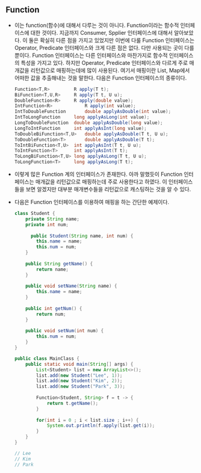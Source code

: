 ## Function

- 이는 function(함수)에 대해서 다루는 것이 아니다.
  Function이라는 함수적 인터페이스에 대한 것이다.
  지금까지 Consumer, Spplier 인터페이스에 대해서 알아보았다.
  이 둘은 확실히 다른 점을 가지고 있었지만
  이번에 다룰 Function 인터페이스는  Operator, Predicate 인터페이스와 크게 다른 점은 없다.
  다만 사용되는 곳이 다를 뿐이다.
  Function 인터페이스는 다른 인터페이스와 마찬가지로 함수적 인터페이스의 특성을 가지고 있다.
  하지만 Operator, Predicate 인터페이스와 다르게 주로 매개값을 리턴값으로 매핑하는데에 많이 사용된다.
  여기서 매핑이란 List, Map에서 어떠한 값을 추출해내는 것을 말한다.
  다음은 Function 인터페이스의 종류이다.

  ```java
  Function<T,R>			R apply(T t);
  BiFunction<T,U,R>		R apply(T t, U u);
  DoubleFunction<R>		R apply(double value);
  IntFunction<R>			R apply(int value);
  IntToDoubleFunction		double applyAsDouble(int value);
  IntToLongFunction		long applyAsLong(int value);
  LongToDoubleFunction	double applyAsDouble(long value);
  LongToIntFunction		int applyAsInt(long value);
  ToDoubleBiFunction<T,U>	double applyAsDouble(T t, U u);
  ToDoubleFunction<T>		double applyAsDouble(T t);
  ToIntBiFunction<T,U>	int applyAsInt(T t, U u);
  ToIntFunction<T>		int applyAsInt(T t);
  ToLongBiFunction<T,U>	long applyAsLong(T t, U u);
  ToLongFunction<T>		long applyAsLong(T t);
  ```

- 이렇게 많은 Function 계의 인터페이스가 존재한다.
  아까 말했듯이 Function 인터페이스는 매개값을 리턴값으로 매핑하는데 주로 사용한다고 하였다.
  이 인터페이스들을 보면 알겠지만 대부분 매개변수들을 리턴값으로 캐스팅하는 것을 알 수 있다.

- 다음은 Function 인터페이스를 이용하여 매핑을 하는 간단한 예제이다.

  ```java
  class Student {
      private String name;
      private int num;
      
     	public Student(String name, int num) {
          this.name = name;
          this.num = num;
      }
      
      public String getName() {
          return name;
      }
      
      public void setName(String name) {
          this.name = name;
      }
      
      public int getNum() {
          return num;
      }
      
      public void setNum(int num) {
          this.num = num;
      }
  }
  
  public class MainClass {
      public static void main(String[] args) {
          List<Student> list = new ArrayList<>();
          list.add(new Student("Lee", 1));
          list.add(new Student("Kim", 2));
          list.add(new Student("Park", 3));
        
          Function<Student, String> f = t -> {
              return t.getName();
          }
          
          for(int i = 0 ; i < list.size ; i++) {
              System.out.println(f.apply(list.get(i));
          }
      }
  }
  
  // Lee
  // Kim
  // Park
  ```
  
  